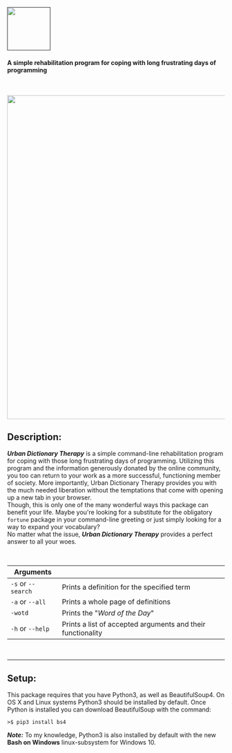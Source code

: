 [<img src="https://cloud.githubusercontent.com/assets/16360374/25799898/d2fe937e-339b-11e7-81a5-b70a54b580d9.png" height="100"/>]()
------
#### A simple rehabilitation program for coping with long frustrating days of programming

<br>
<p align="center">
  <img src="https://cloud.githubusercontent.com/assets/16360374/25802132/cfcd58de-33a5-11e7-8cf8-81f18f6f7af8.png" width="750"/>
</p>

## Description:
***Urban Dictionary Therapy*** is a simple command-line rehabilitation program for coping with those long frustrating days of programming. Utilizing this program and the information generously donated by the online community, you too can return to your work as a more successful, functioning member of society. More importantly, Urban Dictionary Therapy provides you with the much needed liberation without the temptations that come with opening up a new tab in your browser.  
Though, this is only one of the many wonderful ways this package can benefit your life. Maybe you're looking for a substitute for the obligatory ```fortune``` package in your command-line greeting or just simply looking for a way to expand your vocabulary?  
No matter what the issue, ***Urban Dictionary Therapy*** provides a perfect answer to all your woes.

<br>

| Arguments          |                                                             |
|---------------|-------------------------------------------------------------|
| ```-s``` or ```--search``` |          Prints a definition for the specified term         |
|  ```-a``` or ```--all```  |              Prints a whole page of definitions             |
|        ```-wotd```        |              Prints the "*Word of the Day*"       |
|  ```-h``` or ```--help``` | Prints a list of accepted arguments and their functionality |

<br>

------

## Setup:
This package requires that you have Python3, as well as BeautifulSoup4. On OS X and Linux systems Python3 should be installed by default. Once Python is installed you can download BeautifulSoup with the command:
```
>$ pip3 install bs4
```
***Note:*** To my knowledge, Python3 is also installed by default with the new **Bash on Windows** linux-subsystem for Windows 10.
